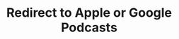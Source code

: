 ---
title: Redirect to Apple or Google Podcasts
redirect_from:
- /078r/
- /zadnja/
redirect_to: https://pod.fo/e/2210a9
---